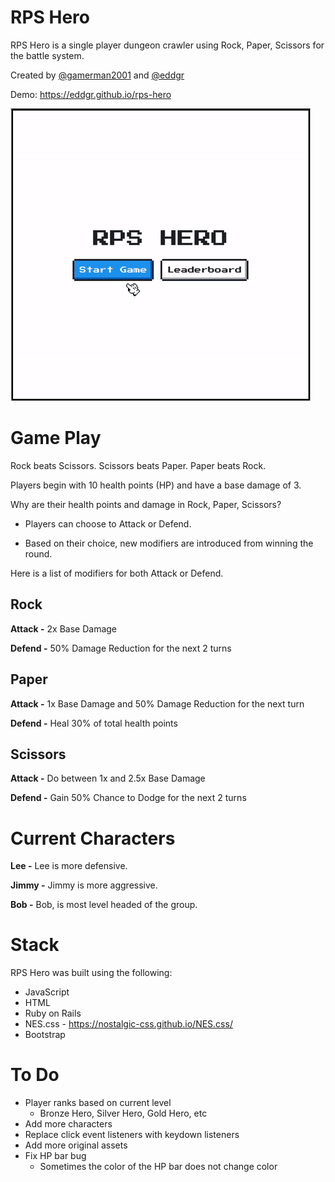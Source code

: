 # RPS Hero
RPS Hero is a single player dungeon crawler using Rock, Paper, Scissors for the battle system.

Created by [@gamerman2001](https://www.github.com/gamerman2001) and [@eddgr](https://www.github.com/eddgr)

Demo: https://eddgr.github.io/rps-hero

![](rps-hero-giphy.gif)

# Game Play

Rock beats Scissors.
Scissors beats Paper.
Paper beats Rock.

Players begin with 10 health points (HP) and have a base damage of 3.

Why are their health points and damage in Rock, Paper, Scissors?

- Players can choose to Attack or Defend.

- Based on their choice, new modifiers are introduced from winning the round.

Here is a list of modifiers for both Attack or Defend.

## Rock
**Attack -** 2x Base Damage

**Defend -** 50% Damage Reduction for the next 2 turns

## Paper
**Attack -** 1x Base Damage and 50% Damage Reduction for the next turn

**Defend -** Heal 30% of total health points

## Scissors
**Attack -** Do between 1x and 2.5x Base Damage

**Defend -** Gain 50% Chance to Dodge for the next 2 turns

# Current Characters

**Lee -** Lee is more defensive.

**Jimmy -** Jimmy is more aggressive.

**Bob -** Bob, is most level headed of the group.

# Stack
RPS Hero was built using the following:

- JavaScript
- HTML
- Ruby on Rails
- NES.css - https://nostalgic-css.github.io/NES.css/
- Bootstrap

# To Do
- Player ranks based on current level
  - Bronze Hero, Silver Hero, Gold Hero, etc
- Add more characters
- Replace click event listeners with keydown listeners
- Add more original assets
- Fix HP bar bug
  - Sometimes the color of the HP bar does not change color
